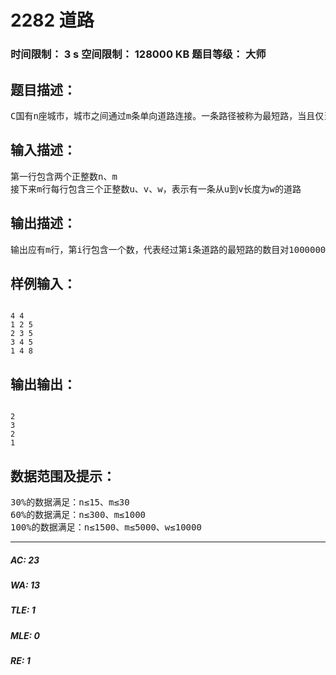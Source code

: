 # 2282 道路   
### 时间限制： 3 s     空间限制： 128000 KB     题目等级： 大师  
## 题目描述：  

<pre>
C国有n座城市，城市之间通过m条单向道路连接。一条路径被称为最短路，当且仅当不存在从它的起点到终点的另外一条路径总长度比它小。两条最短路不同，当且仅当它们包含的道路序列不同。我们需要对每条道路的重要性进行评估，评估方式为计算有多少条不同的最短路经过该道路。现在，这个任务交给了你。
</pre>
  
  
## 输入描述：  

<pre>
第一行包含两个正整数n、m
接下来m行每行包含三个正整数u、v、w，表示有一条从u到v长度为w的道路
</pre>
  
  
## 输出描述：  

<pre>
输出应有m行，第i行包含一个数，代表经过第i条道路的最短路的数目对1000000007取模后的结果
</pre>
  
  
## 样例输入：  

<pre><code>
4 4  
1 2 5  
2 3 5  
3 4 5  
1 4 8
</code></pre>
  
  
## 输出输出：  

<pre><code>
2  
3  
2  
1
</code></pre>
  
  
## 数据范围及提示：  

<pre>
30%的数据满足：n≤15、m≤30
60%的数据满足：n≤300、m≤1000
100%的数据满足：n≤1500、m≤5000、w≤10000
</pre>
  
  
***  

##### AC: 23  
##### WA: 13  
##### TLE: 1  
##### MLE: 0  
##### RE: 1  
